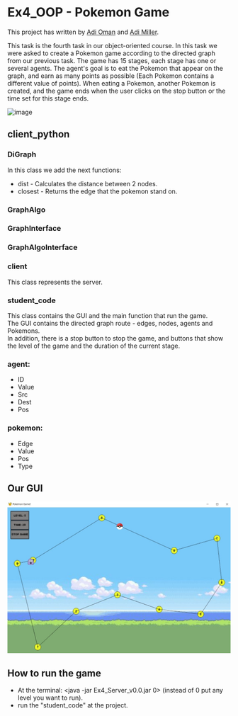 # Ex4_OOP - Pokemon Game
This project has written by [Adi Oman](https://github.com/adiOmann) and [Adi Miller](https://github.com/AdiMM1).

This task is the fourth task in our object-oriented course. In this task we were asked to create a Pokemon game according to the directed graph from our previous task. 
The game has 15 stages, each stage has one or several agents. The agent's goal is to eat the Pokemon that appear on the graph, and earn as many points as possible (Each Pokemon contains a different value of points).
When eating a Pokemon, another Pokemon is created, and the game ends when the user clicks on the stop button or the time set for this stage ends.

![image](https://github.com/adiOmann/Ex4_OOP/blob/master/1200px-International_Pok%C3%A9mon_logo.svg.png)

## client_python
### DiGraph
In this class we add the next functions:
* dist - Calculates the distance between 2 nodes.
* closest - Returns the edge that the pokemon stand on.
### GraphAlgo
### GraphInterface
### GraphAlgoInterface
### client
This class represents the server.
### student_code
This class contains the GUI and the main function that run the game. <br />
The GUI contains the directed graph route - edges, nodes, agents and Pokemons. <br />
In addition, there is a stop button to stop the game, 
and buttons that show the level of the game and the duration of the current stage.
### agent:
* ID
* Value
* Src
* Dest
* Pos
### pokemon:
* Edge
* Value
* Pos
* Type

## Our GUI
![image](https://github.com/adiOmann/Ex4_OOP/blob/master/GUI.jpeg)




## How to run the game
* At the terminal: <java -jar Ex4_Server_v0.0.jar 0> (instead of 0 put any level you want to run). <br />
* run the "student_code" at the project.
